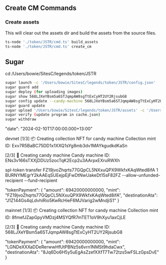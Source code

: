 ## Create CM Commands

### Create assets

This will clear out the assets dir and build the assets from the source files.

```bash
ts-node './token/JSTR/cmd.ts' build_assets
ts-node './token/JSTR/cmd.ts' create_cm
```

## Sugar

cd /Users/bowie/SitesC/legends/token/JSTR

```bash
sugar launch -c '/Users/bowie/SitesC/legends/token/JSTR/config.json'
sugar guard add
sugar deploy (for uploading images)
sugar show 568LJXeYBsm5a6STJqmpAW8sgTtExCyHT2UY2RjsubG8
sugar config update --candy-machine 568LJXeYBsm5a6STJqmpAW8sgTtExCyHT2UY2RjsubG8 -c '/Users/bowie/SitesC/legends/token/JSTR/config.json'
sugar guard update
sugar upload '/Users/bowie/SitesC/legends/token/JSTR/assets' -c '/Users/bowie/SitesC/legends/token/JSTR/config.json'
sugar verify (update program in cache.json)
sugar withdraw
```

"date": "2024-02-10T17:00:00.000+13:00"

devnet
[1/3] 📦 Creating collection NFT for candy machine
Collection mint ID: Exv7R5BaBC75DD1x1XXQ1sYg8mb3dv1MAYkgudkdKaSn

[2/3] 🍬 Creating candy machine
Candy machine ID: ENs3v166sTXXjDDUz5zocTqK2Ecp2u3AArpxEXruRWXh


spl-token transfer FZ19jvoZhqrts77GQpCL5NXxuQPX9WkfxKAqWted8ifA 1 BURNYMEgrY2kAAEqSUEejpEjFwDtNwUakeDt15sF82FZ --allow-unfunded-recipient --fund-recipient

"tokenPayment": {
  "amount": 69420000000000,
  "mint": "FZ19jvoZhqrts77GQpCL5NXxuQPX9WkfxKAqWted8ifA",
  "destinationAta": "J1Z144Gs4qLdvhiRio5KwRcHieF6MJVarig2wMndjiS1"
}

mainnet
[1/3] 📦 Creating collection NFT for candy machine
Collection mint ID: 8fmefJZapGpyVMDzj4MSYQfR7mTET1oV9hXyu1axCjLE

[2/3] 🍬 Creating candy machine
Candy machine ID: 568LJXeYBsm5a6STJqmpAW8sgTtExCyHT2UY2RjsubG8

"tokenPayment": {
  "amount": 69420000000000,
  "mint": "LGNDeXXXaDDeRerwwHfUtPBNz5s6vrn1NMSt9hdaCwx",
  "destinationAta": "8Jq6Do6H5y5uEgAsZzefXXfT7Tw72tzs5wFSLzGpsDvE"
}
